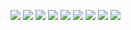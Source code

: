 ![](https://raw.githubusercontent.com/tonypithony/2klassNeuro/refs/heads/main/photo_2025-06-17_16-07-18.jpg)
![](https://raw.githubusercontent.com/tonypithony/2klassNeuro/refs/heads/main/arch_model.png)
![](https://raw.githubusercontent.com/tonypithony/2klassNeuro/refs/heads/main/loss-china-orig-bigWM-train-delta0.0001.png)
![](https://raw.githubusercontent.com/tonypithony/2klassNeuro/refs/heads/main/acc-china-orig-bigWM-train-delta0.0001.png)
![](https://raw.githubusercontent.com/tonypithony/2klassNeuro/refs/heads/main/predicts.png)
![](https://raw.githubusercontent.com/tonypithony/2klassNeuro/refs/heads/main/colordiff_for_test_wm_dwtDct.png)
![](https://raw.githubusercontent.com/tonypithony/2klassNeuro/refs/heads/main/colordiff_for_test_wm_dwtDctSvd.png)
![](https://raw.githubusercontent.com/tonypithony/2klassNeuro/refs/heads/main/colordiff_for_test_wm_rivaGan.png)
![](https://raw.githubusercontent.com/tonypithony/2klassNeuro/refs/heads/main/test.png)
